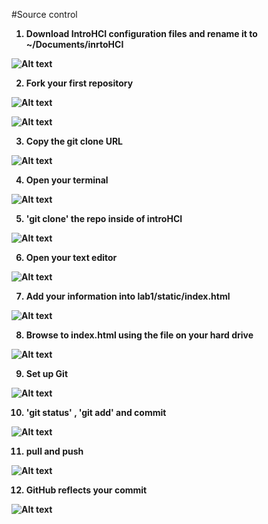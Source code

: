 #Source control

<ol>
  <b><li>Download IntroHCI configuration files and rename it to ~/Documents/inrtoHCI</li><b>
</ol>

![Alt text](http://i57.tinypic.com/fmiamv.png)

<ol start = "2">
  <b><li>Fork your first repository</li><b>
</ol>

![Alt text](http://i58.tinypic.com/1418jv5.png)

![Alt text](http://i57.tinypic.com/2w3cmmb.png)

<ol start = "3">
  <b><li>Copy the git clone URL</li><b>
</ol>

![Alt text](http://i57.tinypic.com/15y8602.png)

<ol start = "4">
  <b><li>Open your terminal</li><b>
</ol>

![Alt text](http://i57.tinypic.com/oum52t.png)

<ol start = "5">
  <b><li>'git clone' the repo inside of introHCI</li><b>
</ol>

![Alt text](http://i58.tinypic.com/1zecjts.png)

<ol start = "6">
  <b><li>Open your text editor</li><b>
</ol>

![Alt text](http://i58.tinypic.com/hwbckj.png)

<ol start = "7">
  <b><li>Add your information into lab1/static/index.html</li><b>
</ol>

![Alt text](http://i59.tinypic.com/2z5m26w.png)

<ol start = "8">
  <b><li>Browse to index.html using the file on your hard drive</li><b>
</ol>

![Alt text](http://i58.tinypic.com/2u3xnrs.png)

<ol start = "9">
  <b><li>Set up Git</li><b>
</ol>

![Alt text](http://i58.tinypic.com/2evgk2g.png)

<ol start = "10">
  <b><li>'git status' , 'git add' and commit</li><b>
</ol>

![Alt text](http://i62.tinypic.com/2u9658w.png)

<ol start = "11">
  <b><li>pull and push</li><b>
</ol>

![Alt text](http://i58.tinypic.com/34nqek2.png)

<ol start = "12">
  <b><li>GitHub reflects your commit</li><b>
</ol>

![Alt text](http://i58.tinypic.com/14uv1at.png)
